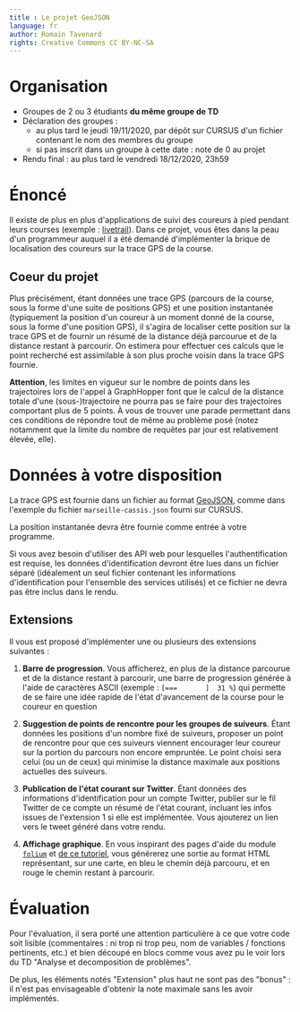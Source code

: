 ```yaml
---
title : Le projet GeoJSON
language: fr
author: Romain Tavenard
rights: Creative Commons CC BY-NC-SA
---
```


# Organisation

* Groupes de 2 ou 3 étudiants **du même groupe de TD**
* Déclaration des groupes :
  * au plus tard le jeudi 19/11/2020, par dépôt sur CURSUS d'un fichier
  contenant le nom des membres du groupe
  * si pas inscrit dans un groupe à cette date : note de 0 au projet
* Rendu final : au plus tard le vendredi 18/12/2020, 23h59

# Énoncé

Il existe de plus en plus d'applications de suivi des coureurs à pied pendant
leurs courses (exemple : [livetrail](https://www.livetrail.net)).
Dans ce projet, vous êtes dans la peau d'un programmeur auquel il a été demandé
d'implémenter la brique de localisation des coureurs sur la trace GPS de la
course.

## Coeur du projet

Plus précisément, étant données une trace GPS (parcours de la course, sous la
forme d'une suite de positions GPS) et une position instantanée (typiquement
la position d'un coureur à un moment donné de la course, sous la forme d'une
position GPS), il s'agira de localiser cette position sur la trace GPS et de
fournir un résumé de la distance déjà parcourue et de la distance restant à
parcourir.
On estimera pour effectuer ces calculs que le point recherché est assimilable à
son plus proche voisin dans la trace GPS fournie.

**Attention**, les limites en vigueur sur le nombre de points dans les
trajectoires lors de l'appel à GraphHopper font que le calcul de la distance
totale d'une (sous-)trajectoire ne pourra pas se faire pour des trajectoires
comportant plus de 5 points. À vous de trouver une parade permettant dans ces
conditions de répondre tout de même au problème posé (notez notamment que la
limite du nombre de requêtes par jour est relativement élevée, elle).

# Données à votre disposition

La trace GPS est fournie dans un fichier au format
[GeoJSON](https://fr.wikipedia.org/wiki/GeoJSON), comme dans l'exemple du
fichier `marseille-cassis.json` fourni sur CURSUS.

La position instantanée devra être fournie comme entrée à votre programme.

Si vous avez besoin d'utiliser des API web pour lesquelles l'authentification
est requise, les données d'identification devront être lues dans un fichier
séparé (idéalement un seul fichier contenant les informations d'identification
pour l'ensemble des services utilisés) et ce fichier ne devra pas être inclus
dans le rendu.

## Extensions

Il vous est proposé d'implémenter une ou plusieurs des extensions suivantes :

1. **Barre de progression**. Vous afficherez, en plus de la distance parcourue
et de la distance restant à parcourir, une barre de progression générée à l'aide
de caractères ASCII (exemple : `[===       ]  31 %`) qui permette de se faire
une idée rapide de l'état d'avancement de la course pour le coureur en question

2. **Suggestion de points de rencontre pour les groupes de suiveurs**. Étant
données les positions d'un nombre fixé de suiveurs, proposer un point de
rencontre pour que ces suiveurs viennent encourager leur coureur sur la portion
du parcours non encore empruntée. Le point choisi sera celui (ou un de ceux)
qui minimise la distance maximale aux positions actuelles des suiveurs.

3. **Publication de l'état courant sur Twitter**. Étant données des informations
d'identification pour un compte Twitter, publier  sur le fil Twitter de ce
compte un résumé de l'état courant, incluant les infos issues de l'extension
1 si elle est implémentée.
Vous ajouterez un lien vers le tweet généré dans votre rendu.

4. **Affichage graphique**. En vous inspirant des pages d'aide du module
[`folium`](https://python-visualization.github.io/folium/quickstart.html) et
[de ce tutoriel](https://deparkes.co.uk/2016/06/03/plot-lines-in-folium/),
vous générerez une sortie au format HTML représentant, sur une carte, en
bleu le chemin déjà parcouru, et en rouge le chemin restant à parcourir.

# Évaluation

Pour l'évaluation, il sera porté une attention particulière à ce que votre code
soit lisible (commentaires : ni trop ni trop peu, nom de variables / fonctions
pertinents, etc.) et bien découpé en blocs comme vous avez pu le voir lors
du TD "Analyse et decomposition de problèmes".

De plus, les éléments notés "Extension" plus haut ne sont pas des "bonus" : il
n'est pas envisageable d'obtenir la note maximale sans les avoir implémentés.
